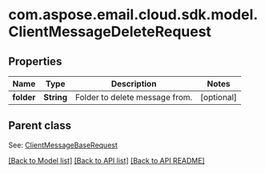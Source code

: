 
# com.aspose.email.cloud.sdk.model.ClientMessageDeleteRequest
## Properties
Name | Type | Description | Notes
------------ | ------------- | ------------- | -------------
**folder** | **String** | Folder to delete message from.              |  [optional]


## Parent class

See: [ClientMessageBaseRequest](ClientMessageBaseRequest.md)

[[Back to Model list]](README.md#documentation-for-models) [[Back to API list]](README.md#documentation-for-api-endpoints) [[Back to API README]](README.md)


